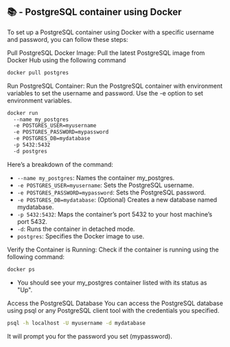 ## 📚 - PostgreSQL container using Docker

To set up a PostgreSQL container using Docker with a specific username and password, you can follow these steps:

Pull PostgreSQL Docker Image: Pull the latest PostgreSQL image from Docker Hub using the following command
```sh
docker pull postgres
```

Run PostgreSQL Container: Run the PostgreSQL container with environment variables to set the username and password. Use the -e option to set environment variables.
```sh
docker run
  --name my_postgres
  -e POSTGRES_USER=myusername
  -e POSTGRES_PASSWORD=mypassword
  -e POSTGRES_DB=mydatabase
  -p 5432:5432
  -d postgres
```
Here’s a breakdown of the command:
* `--name my_postgres`: Names the container my_postgres.
* `-e POSTGRES_USER=myusername`: Sets the PostgreSQL username.
* `-e POSTGRES_PASSWORD=mypassword`: Sets the PostgreSQL password.
* `-e POSTGRES_DB=mydatabase`: (Optional) Creates a new database named mydatabase.
* `-p 5432:5432`: Maps the container’s port 5432 to your host machine’s port 5432.
* `-d`: Runs the container in detached mode. 
* `postgres`: Specifies the Docker image to use.

Verify the Container is Running: Check if the container is running using the following command:
```sh
docker ps
```
* You should see your my_postgres container listed with its status as "Up".

Access the PostgreSQL Database You can access the PostgreSQL database using psql or any PostgreSQL client tool with the credentials you specified.
```sh
psql -h localhost -U myusername -d mydatabase
```
It will prompt you for the password you set (mypassword).
